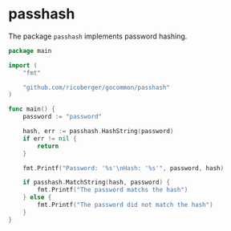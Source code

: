 # passhash

The package `passhash` implements password hashing.

```go
package main

import (
	"fmt"

	"github.com/ricoberger/gocommon/passhash"
)

func main() {
	password := "password"

	hash, err := passhash.HashString(password)
	if err != nil {
		return
	}

	fmt.Printf("Password: '%s'\nHash: '%s'", password, hash)

	if passhash.MatchString(hash, password) {
		fmt.Printf("The password matchs the hash")
	} else {
		fmt.Printf("The password did not match the hash")
	}
}
```
